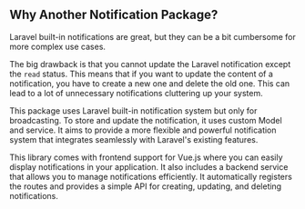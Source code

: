 ## Why Another Notification Package?

Laravel built-in notifications are great, but they can be a bit cumbersome for more complex use cases.

The big drawback is that you cannot update the Laravel notification except the `read` status. This means that if you want to update the content of a notification, you have to create a new one and delete the old one. This can lead to a lot of unnecessary notifications cluttering up your system.

This package uses Laravel built-in notification system but only for broadcasting. To store and update the notification, it uses custom Model and service. It aims to provide a more flexible and powerful notification system that integrates seamlessly with Laravel's existing features.

This library comes with frontend support for Vue.js where you can easily display notifications in your application. It also includes a backend service that allows you to manage notifications efficiently. It automatically registers the routes and provides a simple API for creating, updating, and deleting notifications.
